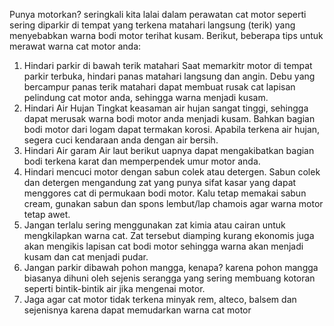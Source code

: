 Punya motorkan? seringkali kita lalai dalam perawatan cat motor seperti sering diparkir di tempat yang terkena matahari langsung (terik) yang menyebabkan warna bodi motor terihat kusam. Berikut, beberapa tips untuk merawat warna cat motor anda:
1. Hindari parkir di bawah terik matahari
Saat memarkitr motor di tempat parkir terbuka, hindari panas matahari langsung dan angin. Debu yang bercampur panas terik matahari dapat membuat rusak cat lapisan pelindung cat motor anda, sehingga warna menjadi kusam.
2. Hindari Air Hujan
Tingkat keasaman air hujan sangat tinggi, sehingga dapat merusak warna bodi motor anda menjadi kusam. Bahkan bagian bodi motor dari logam dapat termakan korosi. Apabila terkena air hujan, segera cuci kendaraan anda dengan air bersih.
3. Hindari Air garam
Air laut berikut uapnya dapat mengakibatkan bagian bodi terkena karat dan memperpendek umur motor anda.
4. Hindari mencuci motor dengan sabun colek atau detergen.
Sabun colek dan detergen mengandung zat yang punya sifat kasar yang dapat menggores cat di permukaan bodi motor. Kalu tetap memakai sabun cream, gunakan sabun dan spons lembut/lap chamois agar warna motor tetap awet.
5. Jangan terlalu sering menggunakan zat kimia atau cairan untuk mengkilapkan warna cat. Zat tersebut diamping kurang ekonomis juga akan mengikis lapisan cat bodi motor sehingga warna akan menjadi kusam dan cat menjadi pudar.
6. Jangan parkir dibawah pohon mangga, kenapa? karena pohon mangga biasanya dihuni oleh sejenis serangga yang sering membuang kotoran seperti bintik-bintik air jika mengenai motor.
7. Jaga agar cat motor tidak terkena minyak rem, alteco, balsem dan sejenisnya karena dapat memudarkan warna cat motor
